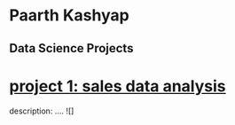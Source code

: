 # Paarth Kashyap
## Data Science Projects

# [project 1: sales data analysis](https://github.com/Paarth-Kashyap/Sales-Data-Analysis)
description: ....
![]
